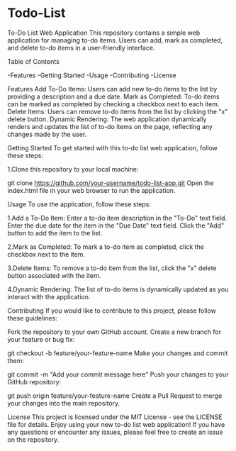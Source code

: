 # Todo-List
To-Do List Web Application
This repository contains a simple web application for managing to-do items. Users can add, mark as completed, and delete to-do items in a user-friendly interface.

Table of Contents

-Features
-Getting Started
-Usage
-Contributing
-License

Features
Add To-Do Items: Users can add new to-do items to the list by providing a description and a due date.
Mark as Completed: To-do items can be marked as completed by checking a checkbox next to each item.
Delete Items: Users can remove to-do items from the list by clicking the "x" delete button.
Dynamic Rendering: The web application dynamically renders and updates the list of to-do items on the page, reflecting any changes made by the user.

Getting Started
To get started with this to-do list web application, follow these steps:

1.Clone this repository to your local machine:

git clone https://github.com/your-username/todo-list-app.git
Open the index.html file in your web browser to run the application.

Usage
To use the application, follow these steps:

1.Add a To-Do Item:
Enter a to-do item description in the "To-Do" text field.
Enter the due date for the item in the "Due Date" text field.
Click the "Add" button to add the item to the list.

2.Mark as Completed:
To mark a to-do item as completed, click the checkbox next to the item.

3.Delete Items:
To remove a to-do item from the list, click the "x" delete button associated with the item.

4.Dynamic Rendering:
The list of to-do items is dynamically updated as you interact with the application.

Contributing
If you would like to contribute to this project, please follow these guidelines:

Fork the repository to your own GitHub account.
Create a new branch for your feature or bug fix:

git checkout -b feature/your-feature-name
Make your changes and commit them:

git commit -m "Add your commit message here"
Push your changes to your GitHub repository:

git push origin feature/your-feature-name
Create a Pull Request to merge your changes into the main repository.

License
This project is licensed under the MIT License - see the LICENSE file for details.
Enjoy using your new to-do list web application! If you have any questions or encounter any issues, please feel free to create an issue on the repository.





